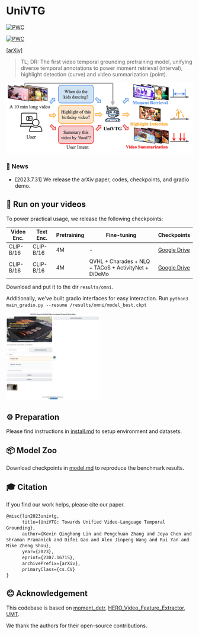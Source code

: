  # UniVTG
[![PWC](https://img.shields.io/endpoint.svg?url=https://paperswithcode.com/badge/univtg-towards-unified-video-language/highlight-detection-on-qvhighlights)](https://paperswithcode.com/sota/highlight-detection-on-qvhighlights?p=univtg-towards-unified-video-language)

[![PWC](https://img.shields.io/endpoint.svg?url=https://paperswithcode.com/badge/univtg-towards-unified-video-language/moment-retrieval-on-qvhighlights)](https://paperswithcode.com/sota/moment-retrieval-on-qvhighlights?p=univtg-towards-unified-video-language)

 [[arXiv]](https://arxiv.org/abs/2307.16715)
 
> TL; DR: The first video temporal grounding pretraining model, unifying diverse temporal annotations to power moment retrieval (interval), highlight detection (curve) and video summarization (point).

![UniVTG](figures/univtg_demo.jpg)

### 📢 News
<!--  -->
- [2023.7.31] We release the arXiv paper, codes, checkpoints, and gradio demo.

## 🌟 Run on your videos
To power practical usage, we release the following checkpoints:

| Video Enc.  | Text Enc.  | Pretraining            | Fine-tuning   |  Checkpoints |
| ------------------ |  ------------------ | ------------------ | ------- | ---- |
| CLIP-B/16 | CLIP-B/16 | 4M      | -      |   [Google Drive](https://drive.google.com/drive/folders/1-eGata6ZPV0A1BBsZpYyIooos9yjMx2f?usp=sharing)  |
| CLIP-B/16 | CLIP-B/16 | 4M | QVHL + Charades + NLQ + TACoS + ActivityNet + DiDeMo      |  [Google Drive](https://drive.google.com/drive/folders/1l6RyjGuqkzfZryCC6xwTZsvjWaIMVxIO?usp=sharing)  

Download and put it to the dir `results/omni`.

Additionally, we've built gradio interfaces for easy interaction. 
Run `python3 main_gradio.py --resume /results/omni/model_best.ckpt`

<img src="figures/gradio.png" alt="UniVTG" width="50%">


## ⚙️ Preparation

Please find instructions in [install.md](install.md) to setup environment and datasets.

## 📦 Model Zoo

Download checkpoints in [model.md](model.md) to reproduce the benchmark results.

## 🎓 Citation
If you find our work helps, please cite our paper.

```
@misc{lin2023univtg,
      title={UniVTG: Towards Unified Video-Language Temporal Grounding}, 
      author={Kevin Qinghong Lin and Pengchuan Zhang and Joya Chen and Shraman Pramanick and Difei Gao and Alex Jinpeng Wang and Rui Yan and Mike Zheng Shou},
      year={2023},
      eprint={2307.16715},
      archivePrefix={arXiv},
      primaryClass={cs.CV}
}
```

## 😊 Acknowledgement

This codebase is based on [moment_detr](https://github.com/jayleicn/moment_detr), [HERO_Video_Feature_Extractor](https://github.com/linjieli222/HERO_Video_Feature_Extractor), [UMT](https://github.com/tencentarc/umt).

We thank the authors for their open-source contributions.
